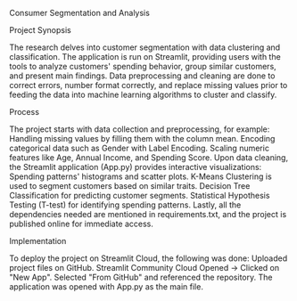 Consumer Segmentation and Analysis


Project Synopsis

The research delves into customer segmentation with data clustering and classification.
The application is run on Streamlit, providing users with the tools to analyze customers'
spending behavior, group similar customers, and present main findings.
Data preprocessing and cleaning are done to correct errors, number format correctly,
and replace missing values prior to feeding the data into machine learning algorithms to
cluster and classify.


Process

The project starts with data collection and preprocessing, for example:
Handling missing values by filling them with the column mean.
Encoding categorical data such as Gender with Label Encoding.
Scaling numeric features like Age, Annual Income, and Spending Score.
Upon data cleaning, the Streamlit application (App.py) provides interactive visualizations:
Spending patterns' histograms and scatter plots.
K-Means Clustering is used to segment customers based on similar traits.
Decision Tree Classification for predicting customer segments.
Statistical Hypothesis Testing (T-test) for identifying spending patterns.
Lastly, all the dependencies needed are mentioned in requirements.txt, and the project is published online for immediate access.


Implementation

To deploy the project on Streamlit Cloud, the following was done:
Uploaded project files on GitHub.
Streamlit Community Cloud Opened → Clicked on "New App".
Selected "From GitHub" and referenced the repository. The application was opened with App.py as the main file.
